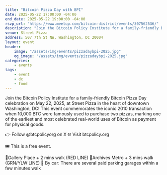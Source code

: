 ```yaml
---
title: "Bitcoin Pizza Day with BPI"
date: 2025-05-22 17:00:00 -04:00
end_date: 2025-05-22 19:00:00 -04:00
rsvp_url: "https://www.meetup.com/bitcoin-district/events/307562536/"
description: "Join the Bitcoin Policy Institute for a family-friendly Bitcoin Pizza Day celebration on May 22, 2025, at Street Pizza in the heart of downtown Washington, DC! "
venue: Street Pizza
address: 507 7th St NW, Washington, DC 20004
layout: event
header:
    image: "/assets/img/events/pizzadaybpi-2025.jpg"
    og_image: "/assets/img/events/pizzadaybpi-2025.jpg"
categories:
    - events
tags:
    - event
    - dc
    - food
---
```


 Join the Bitcoin Policy Institute for a family-friendly Bitcoin Pizza Day celebration on May 22, 2025, at Street Pizza in the heart of downtown Washington, DC! This event commemorates the iconic 2010 transaction when 10,000 BTC were famously used to purchase two pizzas, marking one of the earliest and most celebrated real-world uses of Bitcoin as payment for physical goods.  

👉 Follow @btcpolicyorg on X
🌐 Visit btcpolicy.org

🎟️ This is a free event.

🚆Gallery Place + 2 mins walk (RED LINE)
🚆Archives Metro + 3 mins walk (GRN/YLW LINE)
🚗 By car: There are several paid parking garages within a few minutes walk